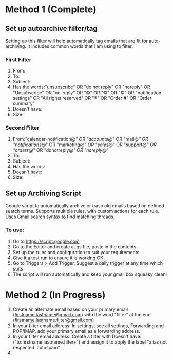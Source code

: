 # Method 1 (Complete)
## Set up autoarchive filter/tag

Setting up this filter will help automatically tag emails that are fit for auto-archiving. It includes common words that I am using to filter.

### First Filter

1. From:
2. To: 
3. Subject: 
4. Has the words:"unsubscribe" OR "do not reply" OR "noreply" OR "Unsubscribe" OR "no-reply" OR "©" OR "©" OR "©" OR "notification settings" OR "All rights reserved" OR "®" OR "Order #" OR "Order summary"
5. Doesn't have:
6. Size: 

### Second Filter

1. From:"calendar-notification@*" OR "accounts@*" OR "mail@*" OR "notifications@*" OR "marketing@*" OR "sales@*" OR "support@*" OR "orders@*" OR "donotreply@*" OR "noreply@*"
2. To: 
3. Subject: 
4. Has the words:
5. Doesn't have:
6. Size: 

## Set up Archiving Script

Google script to automatically archive or trash old emails based on defined search terms.
Supports multiple rules, with custom actions for each rule.
Uses Gmail search syntax to find matching threads.

### To use:

1. Go to https://script.google.com
2. Go to the Editor and create a .gs file, paste in the contents
3. Set up the rules and configuration to suit your requirements
4. Give it a test run to ensure it is working OK
5. Go to Triggers > Add Trigger. Suggest a daily trigger at any time which suits
6. The script will run automatically and keep your gmail box squeaky clean!

# Method 2 (In Progress)
1. Create an alternate email based on your primary email (firstname.lastname@gmail.com) with the word "filter" at the end (firstname.lastname.filter@gmail.com)
2. In your filter email address: In settings, see all settings, Forwarding and POP/IMAP, add your primary email as a forwarding address. 
3. In your filter email address: Create a filter with Doesn't have: ("to:firstname.lastname.filter+") and assign it to apply the label "alias not respected: autospam"
4. 
